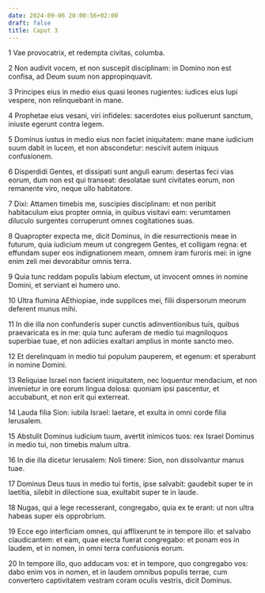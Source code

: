 ```yaml
---
date: 2024-09-06 20:00:56+02:00
draft: false
title: Caput 3
---
```





1 Vae provocatrix, et redempta civitas, columba.

2 Non audivit vocem, et non suscepit disciplinam: in Domino non est confisa, ad Deum suum non appropinquavit.

3 Principes eius in medio eius quasi leones rugientes: iudices eius lupi vespere, non relinquebant in mane.

4 Prophetae eius vesani, viri infideles: sacerdotes eius polluerunt sanctum, iniuste egerunt contra legem.

5 Dominus iustus in medio eius non faciet iniquitatem: mane mane iudicium suum dabit in lucem, et non abscondetur: nescivit autem iniquus confusionem.

6 Disperdidi Gentes, et dissipati sunt anguli earum: desertas feci vias eorum, dum non est qui transeat: desolatae sunt civitates eorum, non remanente viro, neque ullo habitatore.

7 Dixi: Attamen timebis me, suscipies disciplinam: et non peribit habitaculum eius propter omnia, in quibus visitavi eam: verumtamen diluculo surgentes corruperunt omnes cogitationes suas.

8 Quapropter expecta me, dicit Dominus, in die resurrectionis meae in futurum, quia iudicium meum ut congregem Gentes, et colligam regna: et effundam super eos indignationem meam, omnem iram furoris mei: in igne enim zeli mei devorabitur omnis terra.

9 Quia tunc reddam populis labium electum, ut invocent omnes in nomine Domini, et serviant ei humero uno.

10 Ultra flumina AEthiopiae, inde supplices mei, filii dispersorum meorum deferent munus mihi.

11 In die illa non confunderis super cunctis adinventionibus tuis, quibus praevaricata es in me: quia tunc auferam de medio tui magniloquos superbiae tuae, et non adiicies exaltari amplius in monte sancto meo.

12 Et derelinquam in medio tui populum pauperem, et egenum: et sperabunt in nomine Domini.

13 Reliquiae Israel non facient iniquitatem, nec loquentur mendacium, et non invenietur in ore eorum lingua dolosa: quoniam ipsi pascentur, et accubabunt, et non erit qui exterreat.

14 Lauda filia Sion: iubila Israel: laetare, et exulta in omni corde filia Ierusalem.

15 Abstulit Dominus iudicium tuum, avertit inimicos tuos: rex Israel Dominus in medio tui, non timebis malum ultra.

16 In die illa dicetur Ierusalem: Noli timere: Sion, non dissolvantur manus tuae.

17 Dominus Deus tuus in medio tui fortis, ipse salvabit: gaudebit super te in laetitia, silebit in dilectione sua, exultabit super te in laude.

18 Nugas, qui a lege recesserant, congregabo, quia ex te erant: ut non ultra habeas super eis opprobrium.

19 Ecce ego interficiam omnes, qui afflixerunt te in tempore illo: et salvabo claudicantem: et eam, quae eiecta fuerat congregabo: et ponam eos in laudem, et in nomen, in omni terra confusionis eorum.

20 In tempore illo, quo adducam vos: et in tempore, quo congregabo vos: dabo enim vos in nomen, et in laudem omnibus populis terrae, cum convertero captivitatem vestram coram oculis vestris, dicit Dominus.

